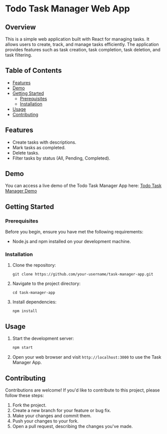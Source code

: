 
# Todo Task Manager Web App

## Overview

This is a simple web application built with React for managing tasks. It allows users to create, track, and manage tasks efficiently. The application provides features such as task creation, task completion, task deletion, and task filtering.

## Table of Contents

- [Features](#features)
- [Demo](#demo)
- [Getting Started](#getting-started)
  - [Prerequisites](#prerequisites)
  - [Installation](#installation)
- [Usage](#usage)
- [Contributing](#contributing)

## Features

- Create tasks with descriptions.
- Mark tasks as completed.
- Delete tasks.
- Filter tasks by status (All, Pending, Completed).

## Demo

You can access a live demo of the Todo Task Manager App here: [Todo Task Manager Demo](https://your-demo-link.com)

## Getting Started

### Prerequisites

Before you begin, ensure you have met the following requirements:

- Node.js and npm installed on your development machine.

### Installation

1. Clone the repository:

   ```
   git clone https://github.com/your-username/task-manager-app.git
   ```

2. Navigate to the project directory:

   ```
   cd task-manager-app
   ```

3. Install dependencies:

   ```
   npm install
   ```

## Usage

1. Start the development server:

   ```sh
   npm start
   ```

2. Open your web browser and visit `http://localhost:3000` to use the Task Manager App.

## Contributing

Contributions are welcome! If you'd like to contribute to this project, please follow these steps:

1. Fork the project.
2. Create a new branch for your feature or bug fix.
3. Make your changes and commit them.
4. Push your changes to your fork.
5. Open a pull request, describing the changes you've made.
